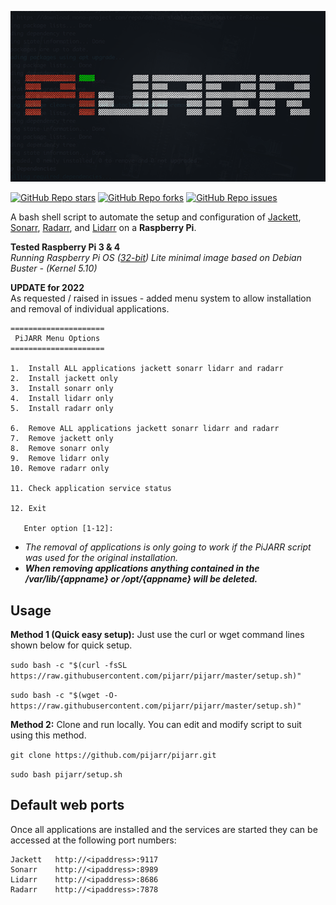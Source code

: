 ![PiJARR](/pijarr.png)

[![GitHub Repo stars](https://img.shields.io/github/stars/pijarr/pijarr)](https://github.com/pijarr/pijarr/stargazers)
[![GitHub Repo forks](https://img.shields.io/github/forks/pijarr/pijarr)](https://github.com/pijarr/pijarr/network/members)
[![GitHub Repo issues](https://img.shields.io/github/issues/pijarr/pijarr)](https://github.com/pijarr/pijarr/issues)

A bash shell script to automate the setup and configuration of [Jackett](https://github.com/Jackett/Jackett), [Sonarr](https://github.com/Sonarr/Sonarr), [Radarr](https://github.com/Radarr/Radarr), and [Lidarr](https://github.com/Lidarr/Lidarr) on a **Raspberry Pi**.

**Tested Raspberry Pi 3 & 4**  
*Running Raspberry Pi OS ([32-bit](https://www.raspberrypi.org/software/operating-systems/#raspberry-pi-os-32-bit)) Lite minimal image based on Debian Buster - (Kernel 5.10)*

**UPDATE for 2022**  
As requested / raised in issues - added menu system to allow installation and removal of individual applications.  

```
=====================
 PiJARR Menu Options 
=====================

1.  Install ALL applications jackett sonarr lidarr and radarr
2.  Install jackett only
3.  Install sonarr only
4.  Install lidarr only
5.  Install radarr only

6.  Remove ALL applications jackett sonarr lidarr and radarr
7.  Remove jackett only
8.  Remove sonarr only
9.  Remove lidarr only
10. Remove radarr only

11. Check application service status

12. Exit

   Enter option [1-12]: 
```
 
- *The removal of applications is only going to work if the PiJARR script was used for the original installation.*  
- ***When removing applications anything contained in the /var/lib/{appname} or /opt/{appname} will be deleted.***


## Usage
**Method 1 (Quick easy setup):** Just use the curl or wget command lines shown below for quick setup.

`sudo bash -c "$(curl -fsSL https://raw.githubusercontent.com/pijarr/pijarr/master/setup.sh)"`

`sudo bash -c "$(wget -O- https://raw.githubusercontent.com/pijarr/pijarr/master/setup.sh)"`

**Method 2:** Clone and run locally. You can edit and modify script to suit using this method.

`git clone https://github.com/pijarr/pijarr.git`

`sudo bash pijarr/setup.sh`

## Default web ports
Once all applications are installed and the services are started they can be accessed at the following port numbers:
```
Jackett   http://<ipaddress>:9117
Sonarr    http://<ipaddress>:8989
Lidarr    http://<ipaddress>:8686
Radarr    http://<ipaddress>:7878
```




